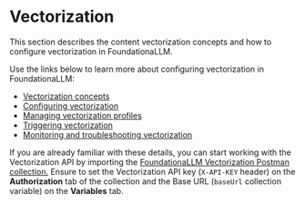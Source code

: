 # Vectorization

This section describes the content vectorization concepts and how to configure vectorization in FoundationaLLM.

Use the links below to learn more about configuring vectorization in FoundationaLLM:

- [Vectorization concepts](vectorization-concepts.md)
- [Configuring vectorization](vectorization-configuration.md)
- [Managing vectorization profiles](vectorization-profiles.md)
- [Triggering vectorization](vectorization-triggering.md)
- [Monitoring and troubleshooting vectorization](vectorization-monitoring-troubleshooting.md)

If you are already familiar with these details, you can start working with the Vectorization API by importing the [FoundationaLLM Vectorization Postman collection.](https://github.com/solliancenet/foundationallm/blob/main/docs/setup-guides/vectorization/FoundationaLLM.Vectorization.API.postman_collection.json) Ensure to set the Vectorization API key (`X-API-KEY` header) on the **Authorization** tab of the collection and the Base URL (`baseUrl` collection variable) on the **Variables** tab.